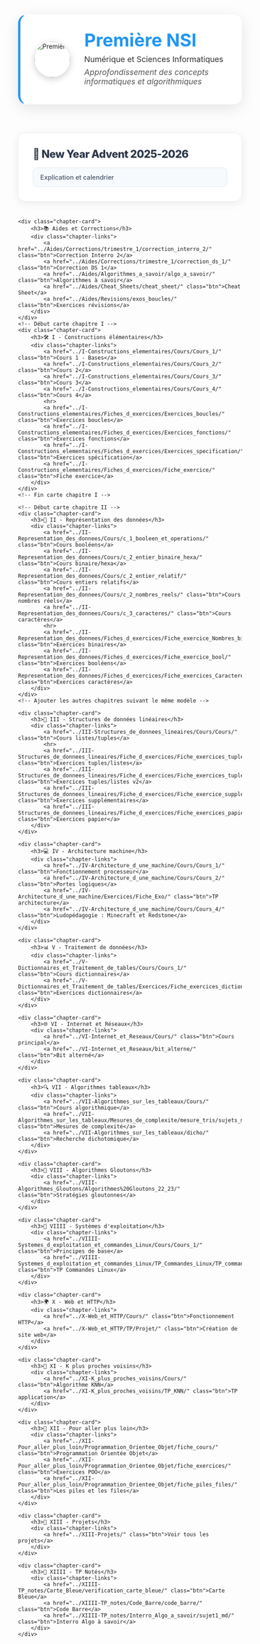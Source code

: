 <style>
/* Bandeau de niveau */
.level-header {
  background: rgba(255, 255, 255, 0.95);
  backdrop-filter: blur(10px);
  padding: 2rem;
  margin: 2rem 0;
  border-radius: 20px;
  box-shadow: 0 8px 32px rgba(0, 0, 0, 0.1);
  border: 1px solid rgba(255, 255, 255, 0.2);
  border-left: 5px solid #2196F3;
}

.level-header-content {
  display: flex;
  align-items: center;
  gap: 2rem;
}

.level-logo {
  width: 80px;
  height: 80px;
  border-radius: 50%;
  object-fit: cover;
  box-shadow: 0 4px 16px rgba(0, 0, 0, 0.2);
}

.level-header h1 {
  margin: 0;
  font-size: 2.5rem;
  font-weight: 700;
  color: #2196F3;
}

.level-header p {
  margin: 0.5rem 0;
  color: #333;
  font-size: 1.1rem;
}

.level-description {
  font-style: italic;
  color: #555 !important;
}

@media (max-width: 768px) {
  .level-header-content {
    flex-direction: column;
    text-align: center;
    gap: 1rem;
  }
  
  .level-header h1 {
    font-size: 2rem;
  }
  
  .level-logo {
    width: 60px;
    height: 60px;
  }
}

/* Design moderne et épuré */
.chapter-cards {
    display: grid;
    grid-template-columns: repeat(auto-fit, minmax(340px, 1fr));
    gap: 1.5rem;
    padding: 2rem 0;
}

.chapter-card {
    background: #ffffff;
    border-radius: 16px;
    padding: 2rem;
    box-shadow: 0 4px 20px rgba(0, 0, 0, 0.08);
    border: 1px solid #f0f0f0;
    transition: all 0.3s cubic-bezier(0.25, 0.8, 0.25, 1);
    position: relative;
    overflow: hidden;
}

.chapter-card::before {
    content: '';
    position: absolute;
    top: 0;
    left: 0;
    right: 0;
    height: 3px;
    background: linear-gradient(90deg, #667eea 0%, #764ba2 100%);
    transform: scaleX(0);
    transform-origin: left;
    transition: transform 0.3s ease;
}

.chapter-card:hover::before {
    transform: scaleX(1);
}

.chapter-card:hover {
    transform: translateY(-4px);
    box-shadow: 0 12px 40px rgba(102, 126, 234, 0.15);
    border-color: #667eea;
}

.chapter-card h3 {
    margin: 0 0 1rem 0;
    font-size: 1.5rem;
    font-weight: 800;
    color: #2d3748;
    letter-spacing: -0.025em;
}

.chapter-card p {
    color: #718096;
    line-height: 1.6;
    margin-bottom: 1.5rem;
    font-size: 0.95rem;
}

.chapter-links {
    display: flex;
    flex-direction: column;
    gap: 0.5rem;
    margin-top: 1rem;
}

.chapter-links .btn {
    background: #f7fafc;
    color: #4a5568;
    border: 1px solid #e2e8f0;
    border-radius: 8px;
    padding: 0.75rem 1rem;
    text-decoration: none;
    font-weight: 500;
    font-size: 0.9rem;
    transition: all 0.2s ease;
    position: relative;
    text-align: left;
}

.chapter-links .btn:hover {
    background: #667eea;
    color: white;
    border-color: #667eea;
    transform: translateX(4px);
    box-shadow: 0 4px 12px rgba(102, 126, 234, 0.25);
}

.chapter-links hr {
    border: none;
    height: 1px;
    background: #e2e8f0;
    margin: 0.75rem 0;
    opacity: 0.6;
}
</style>

<!-- Bandeau de niveau -->
<div class="level-header">
  <div class="level-header-content">
    <img src="../../images/fox_premiere.png" alt="Première" class="level-logo" />
    <div>
      <h1>Première NSI</h1>
      <p>Numérique et Sciences Informatiques</p>
      <p class="level-description">
        Approfondissement des concepts informatiques et algorithmiques
      </p>
    </div>
  </div>
</div>

<section class="chapter-cards">
    <!-- Section Aides et New Year Advent -->
    <div class="chapter-card">
        <h3>🎄 New Year Advent 2025-2026</h3>
        <div class="chapter-links">
            <a href="../New_Year_Advent/new_year_advent/" class="btn">Explication et calendrier</a>
        </div>
    </div>

    <div class="chapter-card">
        <h3>📚 Aides et Corrections</h3>
        <div class="chapter-links">
            <a href="../Aides/Corrections/trimestre_1/correction_interro_2/" class="btn">Correction Interro 2</a>
            <a href="../Aides/Corrections/trimestre_1/correction_ds_1/" class="btn">Correction DS 1</a>
            <a href="../Aides/Algorithmes_a_savoir/algo_a_savoir/" class="btn">Algorithmes à savoir</a>
            <a href="../Aides/Cheat_Sheets/cheat_sheet/" class="btn">Cheat Sheet</a>
            <a href="../Aides/Revisions/exos_boucles/" class="btn">Exercices révisions</a>
        </div>
    </div>
    <!-- Début carte chapitre I -->
    <div class="chapter-card">
        <h3>🛠️ I - Constructions élémentaires</h3>
        <div class="chapter-links">
            <a href="../I-Constructions_elementaires/Cours/Cours_1/" class="btn">Cours 1 - Bases</a>
            <a href="../I-Constructions_elementaires/Cours/Cours_2/" class="btn">Cours 2</a>
            <a href="../I-Constructions_elementaires/Cours/Cours_3/" class="btn">Cours 3</a>
            <a href="../I-Constructions_elementaires/Cours/Cours_4/" class="btn">Cours 4</a>
            <hr>
            <a href="../I-Constructions_elementaires/Fiches_d_exercices/Exercices_boucles/" class="btn">Exercices boucles</a>
            <a href="../I-Constructions_elementaires/Fiches_d_exercices/Exercices_fonctions/" class="btn">Exercices fonctions</a>
            <a href="../I-Constructions_elementaires/Fiches_d_exercices/Exercices_specification/" class="btn">Exercices spécification</a>
            <a href="../I-Constructions_elementaires/Fiches_d_exercices/Fiche_exercice/" class="btn">Fiche exercice</a>
        </div>
    </div>
    <!-- Fin carte chapitre I -->

    <!-- Début carte chapitre II -->
    <div class="chapter-card">
        <h3>🔢 II - Représentation des données</h3>
        <div class="chapter-links">
            <a href="../II-Representation_des_donnees/Cours/c_1_booleen_et_operations/" class="btn">Cours booléens</a>
            <a href="../II-Representation_des_donnees/Cours/c_2_entier_binaire_hexa/" class="btn">Cours binaire/hexa</a>
            <a href="../II-Representation_des_donnees/Cours/c_2_entier_relatif/" class="btn">Cours entiers relatifs</a>
            <a href="../II-Representation_des_donnees/Cours/c_2_nombres_reels/" class="btn">Cours nombres réels</a>
            <a href="../II-Representation_des_donnees/Cours/c_3_caracteres/" class="btn">Cours caractères</a>
            <hr>
            <a href="../II-Representation_des_donnees/Fiches_d_exercices/Fiche_exercice_Nombres_binaires/" class="btn">Exercices binaires</a>
            <a href="../II-Representation_des_donnees/Fiches_d_exercices/Fiche_exercice_bool/" class="btn">Exercices booléens</a>
            <a href="../II-Representation_des_donnees/Fiches_d_exercices/Fiche_exercices_Caracteres/" class="btn">Exercices caractères</a>
        </div>
    </div>
    <!-- Ajouter les autres chapitres suivant le même modèle -->

    <div class="chapter-card">
        <h3>🧱 III - Structures de données linéaires</h3>
        <div class="chapter-links">
            <a href="../III-Structures_de_donnees_lineaires/Cours/Cours/" class="btn">Cours listes/tuples</a>
            <hr>
            <a href="../III-Structures_de_donnees_lineaires/Fiche_d_exercices/Fiche_exercices_tuples_listes/" class="btn">Exercices tuples/listes</a>
            <a href="../III-Structures_de_donnees_lineaires/Fiche_d_exercices/Fiche_exercices_tuples_listes_v2/" class="btn">Exercices tuples/listes v2</a>
            <a href="../III-Structures_de_donnees_lineaires/Fiche_d_exercices/Fiche_exercice_supplementaire/" class="btn">Exercices supplémentaires</a>
            <a href="../III-Structures_de_donnees_lineaires/Fiche_d_exercices/Fiche_exercices_papier/" class="btn">Exercices papier</a>
        </div>
    </div>

    <div class="chapter-card">
        <h3>💻 IV - Architecture machine</h3>
        <div class="chapter-links">
            <a href="../IV-Architecture_d_une_machine/Cours/Cours_1/" class="btn">Fonctionnement processeur</a>
            <a href="../IV-Architecture_d_une_machine/Cours/Cours_2/" class="btn">Portes logiques</a>
            <a href="../IV-Architecture_d_une_machine/Exercices/Fiche_Exo/" class="btn">TP architecture</a>
            <a href="../IV-Architecture_d_une_machine/Cours/Cours_4/" class="btn">Ludopédagogie : Minecraft et Redstone</a>
        </div>
    </div>

    <div class="chapter-card">
        <h3>📊 V - Traitement de données</h3>
        <div class="chapter-links">
            <a href="../V-Dictionnaires_et_Traitement_de_tables/Cours/Cours_1/" class="btn">Cours dictionnaires</a>
            <a href="../V-Dictionnaires_et_Traitement_de_tables/Exercices/Fiche_exercices_dictionnaires/" class="btn">Exercices dictionnaires</a>
        </div>
    </div>

    <div class="chapter-card">
        <h3>🌐 VI - Internet et Réseaux</h3>
        <div class="chapter-links">
            <a href="../VI-Internet_et_Reseaux/Cours/" class="btn">Cours principal</a>
            <a href="../VI-Internet_et_Reseaux/bit_alterne/" class="btn">Bit alterné</a>
        </div>
    </div>

    <div class="chapter-card">
        <h3>🔍 VII - Algorithmes tableaux</h3>
        <div class="chapter-links">
            <a href="../VII-Algorithmes_sur_les_tableaux/Cours/" class="btn">Cours algorithmique</a>
            <a href="../VII-Algorithmes_sur_les_tableaux/Mesures_de_complexite/mesure_tris/sujets_mesure_tris/" class="btn">Mesures de complexité</a>
            <a href="../VII-Algorithmes_sur_les_tableaux/dicho/" class="btn">Recherche dichotomique</a>
        </div>
    </div>

    <div class="chapter-card">
        <h3>🧠 VIII - Algorithmes Gloutons</h3>
        <div class="chapter-links">
            <a href="../VIII-Algorithmes_Gloutons/Algorithmes%20Gloutons_22_23/" class="btn">Stratégies gloutonnes</a>
        </div>
    </div>

    <div class="chapter-card">
        <h3>🐧 VIIII - Systèmes d'exploitation</h3>
        <div class="chapter-links">
            <a href="../VIIII-Systemes_d_exploitation_et_commandes_Linux/Cours/Cours_1/" class="btn">Principes de base</a>
            <a href="../VIIII-Systemes_d_exploitation_et_commandes_Linux/TP_Commandes_Linux/TP_commandes_linux/" class="btn">TP Commandes Linux</a>
        </div>
    </div>

    <div class="chapter-card">
        <h3>🌍 X - Web et HTTP</h3>
        <div class="chapter-links">
            <a href="../X-Web_et_HTTP/Cours/" class="btn">Fonctionnement HTTP</a>
            <a href="../X-Web_et_HTTP/TP/Projet/" class="btn">Création de site web</a>
        </div>
    </div>

    <div class="chapter-card">
        <h3>🤖 XI - K plus proches voisins</h3>
        <div class="chapter-links">
            <a href="../XI-K_plus_proches_voisins/Cours/" class="btn">Algorithme KNN</a>
            <a href="../XI-K_plus_proches_voisins/TP_KNN/" class="btn">TP application</a>
        </div>
    </div>

    <div class="chapter-card">
        <h3>🚀 XII - Pour aller plus loin</h3>
        <div class="chapter-links">
            <a href="../XII-Pour_aller_plus_loin/Programmation_Orientee_Objet/fiche_cours/" class="btn">Programmation Orientée Objet</a>
            <a href="../XII-Pour_aller_plus_loin/Programmation_Orientee_Objet/fiche_exercices/" class="btn">Exercices POO</a>
            <a href="../XII-Pour_aller_plus_loin/Programmation_Orientee_Objet/fiche_piles_files/" class="btn">Les piles et les files</a>
        </div>
    </div>

    <div class="chapter-card">
        <h3>🎨 XIII - Projets</h3>
        <div class="chapter-links">
            <a href="../XIII-Projets/" class="btn">Voir tous les projets</a>
        </div>
    </div>

    <div class="chapter-card">
        <h3>📝 XIIII - TP Notés</h3>
        <div class="chapter-links">
            <a href="../XIIII-TP_notes/Carte_Bleue/verification_carte_bleue/" class="btn">Carte Bleue</a>
            <a href="../XIIII-TP_notes/Code_Barre/code_barre/" class="btn">Code Barre</a>
            <a href="../XIIII-TP_notes/Interro_Algo_a_savoir/sujet1_md/" class="btn">Interro Algo à savoir</a>
        </div>
    </div>
</section>
